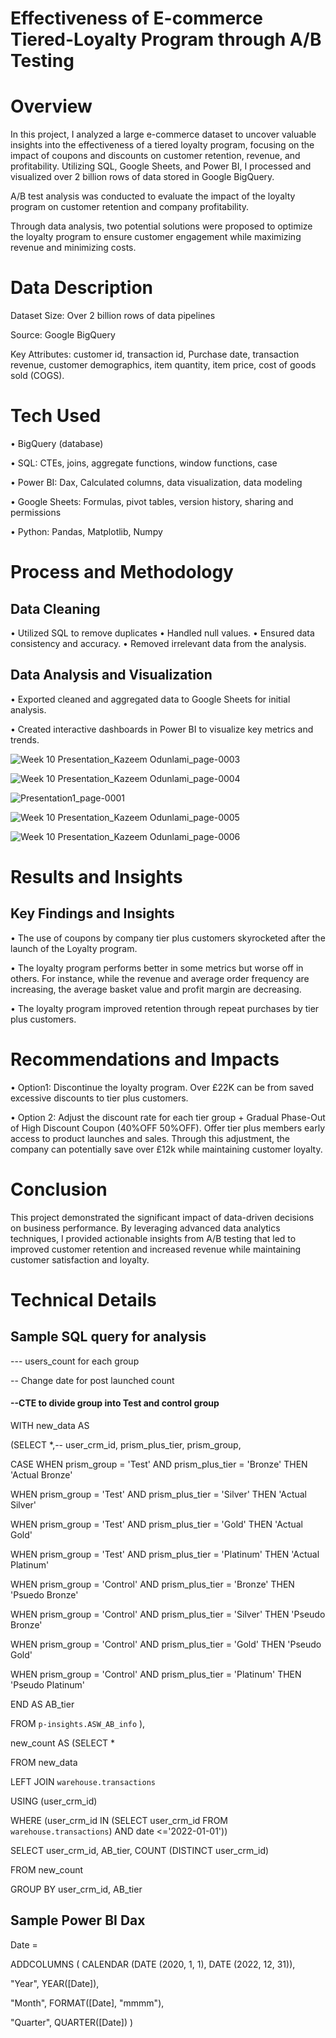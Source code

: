 # Effectiveness of E-commerce Tiered-Loyalty Program through A/B Testing

# Overview
In this project, I analyzed a large e-commerce dataset to uncover valuable insights into the effectiveness of a tiered loyalty program, focusing on the impact of coupons and discounts on customer retention, revenue, and profitability. Utilizing SQL, Google Sheets, and Power BI, I processed and visualized over 2 billion rows of data stored in Google BigQuery.

A/B test analysis was conducted to evaluate the impact of the loyalty program on customer retention and company profitability.

Through data analysis, two potential solutions were proposed to optimize the loyalty program to ensure customer engagement while maximizing revenue and minimizing costs.


# Data Description
Dataset Size: Over 2 billion rows of data pipelines

Source: Google BigQuery

Key Attributes: customer id, transaction id, Purchase date, transaction revenue, customer demographics, item quantity, item price, cost of goods sold (COGS). 

# Tech Used

•	BigQuery (database)

•	SQL: CTEs, joins, aggregate functions, window functions, case

•	Power BI: Dax, Calculated columns, data visualization, data modeling

•	Google Sheets: Formulas, pivot tables, version history, sharing and permissions

•	Python: Pandas, Matplotlib, Numpy




# Process and Methodology
## Data Cleaning
•	Utilized SQL to remove duplicates 
•	Handled null values.
•	Ensured data consistency and accuracy.
•	Removed irrelevant data from the analysis. 


## Data Analysis and Visualization
•	Exported cleaned  and aggregated data to Google Sheets for initial analysis.

•	Created interactive dashboards in Power BI to visualize key metrics and trends.

![Week 10 Presentation_Kazeem Odunlami_page-0003](https://github.com/ayomide2021/Effectiveness-of-E-commerce-Tiered-Loyalty-Program-through-A-B-Testing/assets/83126882/497d3651-b1d4-4b71-ac2c-8afdfaaf4478)

![Week 10 Presentation_Kazeem Odunlami_page-0004](https://github.com/ayomide2021/Effectiveness-of-E-commerce-Tiered-Loyalty-Program-through-A-B-Testing/assets/83126882/c591dbd3-9b65-4639-a444-9c23ae10789e)

![Presentation1_page-0001](https://github.com/ayomide2021/Effectiveness-of-E-commerce-Tiered-Loyalty-Program-through-A-B-Testing/assets/83126882/f3068d26-b092-435f-a1a5-f8938c8f9b27)


![Week 10 Presentation_Kazeem Odunlami_page-0005](https://github.com/ayomide2021/Effectiveness-of-E-commerce-Tiered-Loyalty-Program-through-A-B-Testing/assets/83126882/128acde4-c6ac-4b92-bf7b-ba7609daac32)

![Week 10 Presentation_Kazeem Odunlami_page-0006](https://github.com/ayomide2021/Effectiveness-of-E-commerce-Tiered-Loyalty-Program-through-A-B-Testing/assets/83126882/a4fef9a9-cc10-40f0-ae49-8c3a90ba0d05)


# Results and Insights
## Key Findings and Insights
•	The use of coupons by company tier plus customers skyrocketed after the launch of the Loyalty program. 

•	The loyalty program performs better in some metrics but worse off in others. For instance, while the revenue and average order frequency are increasing, the average basket value and profit margin are decreasing. 

•	The loyalty program improved retention through repeat purchases by tier plus customers. 

# Recommendations and Impacts
•	Option1: Discontinue the loyalty program. Over £22K can be from saved excessive discounts to tier  plus  customers.

•	Option 2: Adjust the discount rate for each  tier group + Gradual Phase-Out of High Discount Coupon (40%OFF 50%OFF). Offer tier plus members early access to product launches and sales. Through this adjustment, the company can potentially save over £12k while maintaining customer loyalty.

# Conclusion

This project demonstrated the significant impact of data-driven decisions on business performance. By leveraging advanced data analytics techniques, I provided actionable insights from A/B testing that led to improved customer retention and increased revenue while maintaining customer satisfaction and loyalty.

# Technical Details 
## Sample SQL query for analysis
--- users_count for each group

-- Change date for post launched count

#### --CTE to divide group into Test and control group

WITH new_data AS 

(SELECT  *,-- user_crm_id, prism_plus_tier, prism_group, 

CASE WHEN prism_group  = 'Test'  AND prism_plus_tier = 'Bronze' THEN 'Actual Bronze'

WHEN prism_group  = 'Test'  AND prism_plus_tier = 'Silver' THEN 'Actual Silver'

WHEN prism_group  = 'Test'  AND prism_plus_tier = 'Gold' THEN 'Actual Gold'

WHEN prism_group  = 'Test'  AND prism_plus_tier = 'Platinum' THEN 'Actual Platinum'

WHEN prism_group  = 'Control'  AND prism_plus_tier = 'Bronze' THEN 'Psuedo Bronze'

WHEN prism_group  = 'Control'  AND prism_plus_tier = 'Silver' THEN 'Pseudo Bronze'

WHEN prism_group  = 'Control'  AND prism_plus_tier = 'Gold' THEN 'Pseudo Gold'

WHEN prism_group  = 'Control'  AND prism_plus_tier = 'Platinum' THEN 'Pseudo Platinum'

END AS AB_tier

FROM `p-insights.ASW_AB_info` ),


 new_count AS (SELECT *

 FROM new_data
 
 LEFT JOIN `warehouse.transactions`

 USING (user_crm_id)
 
WHERE (user_crm_id IN (SELECT user_crm_id FROM `warehouse.transactions`) AND date <='2022-01-01'))

SELECT user_crm_id, AB_tier, COUNT (DISTINCT user_crm_id)

FROM new_count

GROUP BY user_crm_id, AB_tier

## Sample Power BI Dax
Date =

ADDCOLUMNS (
CALENDAR (DATE (2020, 1, 1), DATE (2022, 12, 31)),

"Year", YEAR([Date]),

"Month", FORMAT([Date], "mmmm"),

"Quarter", QUARTER([Date])
)
